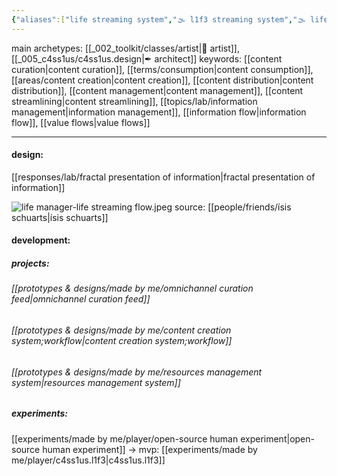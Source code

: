 ```yaml
---
{"aliases":["life streaming system","🌫 l1f3 streaming system","🌫 life streaming system","🌫 LSS","L1F3 streaming system"],"created in":"2022-02-05T11:38:47-03:00","last tended to":"2024-10-12T18:47:47-03:00","tags":["project","l1f3","🌱"],"dg-publish":true,"notestage":["🌱"],"created":"2022-02-05T11:38:47.503-03:00","updated":"2025-02-06T14:30:18.523-03:00","permalink":"/004-l1-f3/l1f3-streaming-system/","dgPassFrontmatter":true}
---
```


main archetypes: [[_002_toolkit/classes/artist\|🎨 artist]], [[_005_c4ss1us/c4ss1us.design\|✒ architect]]
keywords: [[content curation\|content curation]], [[terms/consumption\|content consumption]], [[areas/content creation\|content creation]], [[content distribution\|content distribution]], [[content management\|content management]], [[content streamlining\|content streamlining]], [[topics/lab/information management\|information management]], [[information flow\|information flow]], [[value flows\|value flows]]

---

#### design:

[[responses/lab/fractal presentation of information\|fractal presentation of information]]


![life manager-life streaming flow.jpeg](/img/user/images/models%20&%20frameworks/life%20manager-life%20streaming%20flow.jpeg)
source: [[people/friends/ísis schuarts\|ísis schuarts]]

#### development:



##### projects:

###### [[prototypes & designs/made by me/omnichannel curation feed\|omnichannel curation feed]]

###### [[prototypes & designs/made by me/content creation system;workflow\|content creation system;workflow]]

###### [[prototypes & designs/made by me/resources management system\|resources management system]]

##### experiments:

[[experiments/made by me/player/open-source human experiment\|open-source human experiment]] -> mvp: [[experiments/made by me/player/c4ss1us.l1f3\|c4ss1us.l1f3]]
